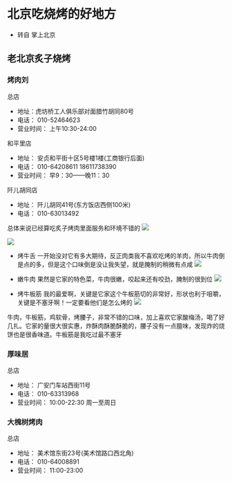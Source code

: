 # 北京吃烧烤的好地方 #
- 转自 掌上北京

## 老北京炙子烧烤 ##


### 烤肉刘 ###
总店
- 地址：虎坊桥工人俱乐部对面腊竹胡同80号
- 电话： 010-52464623
- 营业时间： 上午10:30-24:00 

和平里店
- 地址： 安贞和平街十区5号楼1楼(工商银行后面)
- 电话： 010-64208611 18611738390
- 营业时间： 早9：30——晚11：30

阡儿胡同店
- 地址： 阡儿胡同41号(东方饭店西侧100米)
- 电话： 010-63013492


总体来说已经算吃炙子烤肉里面服务和环境不错的
![](http://i1.piimg.com/567571/b62848fa5ff1c98e.png)

![](http://i1.piimg.com/567571/9bd545c68a4a21ee.png)


- 烤牛舌
一开始没对它有多大期待，反正肉类我不喜欢吃烤的羊肉，所以牛肉倒是点的多，但是这个口味倒是没让我失望，就是腌制的稍微有点咸
![](http://i1.piimg.com/567571/eff13ef5c5716235.png)

- 嫩牛肉
果然是它家的特色菜，牛肉很嫩，咬起来还有咬劲，腌制的很到位
![](http://i1.piimg.com/567571/797ab98aea25ec9a.png)

- 烤牛板筋
我的最爱啊，关键是它家这个牛板筋切的非常好，形状也利于咀嚼，关键是不塞牙啊！一定要看他们是怎么烤的
![](http://i4.piimg.com/567571/e48d8d5102dda5f8.png)

牛肉，牛板筋，鸡软骨，烤腰子，非常不错的口味，加上喜欢它家酸梅汤，喝了好几扎。它家的量很大很实惠，炸酥肉酥脆酥脆的，腰子没有一点膻味，发现炸的烧饼也是很香味道。牛板筋是我吃过最不塞牙

### 厚味居 ###
总店
- 地址： 广安门车站西街11号
- 电话： 010-63313968
- 营业时间： 10:00-22:30 周一至周日

### 大槐树烤肉 ###
总店
- 地址： 美术馆东街23号(美术馆路口西北角)
- 电话： 010-64008891
- 营业时间： 11:00-23:00 





